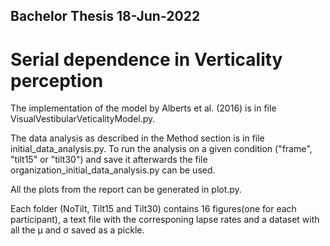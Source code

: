 ## Bachelor Thesis 18-Jun-2022 
# Serial dependence in Verticality perception

The implementation of the model by Alberts et al. (2016) is in file VisualVestibularVeticalityModel.py. 

The data analysis as described in the Method section is in file initial_data_analysis.py. To run the analysis on a given condition ("frame", "tilt15" or "tilt30") and save it afterwards the file organization_initial_data_analysis.py can be used.

All the plots from the report can be generated in plot.py. 

Each folder (NoTilt, Tilt15 and Tilt30) contains 16 figures(one for each participant), a text file with the corresponing lapse rates and a dataset with all the &mu; and &sigma; saved as a pickle. 
